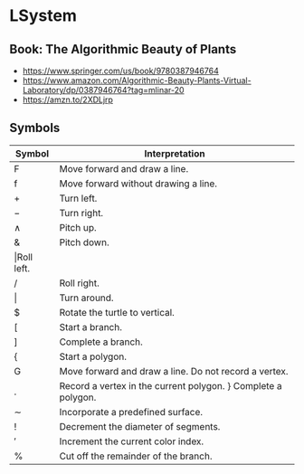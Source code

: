 # LSystem

## Book: The Algorithmic Beauty of Plants

- https://www.springer.com/us/book/9780387946764
- https://www.amazon.com/Algorithmic-Beauty-Plants-Virtual-Laboratory/dp/0387946764?tag=mlinar-20
- https://amzn.to/2XDLjrp

## Symbols

|Symbol|Interpretation|
|---|---|
|F|Move forward and draw a line.|
|f|Move forward without drawing a line.|
|+|Turn left.|
|−|Turn right.|
|∧|Pitch up.|
|&|Pitch down.|
|\|Roll left.|
|/|Roll right.|
|\||Turn around.|
|$|Rotate the turtle to vertical.|
|[|Start a branch.|
|]|Complete a branch.|
|{|Start a polygon.|
|G|Move forward and draw a line. Do not record a vertex.|
|.|Record a vertex in the current polygon. } Complete a polygon.|
|∼|Incorporate a predefined surface.|
|!|Decrement the diameter of segments.|
|′|Increment the current color index.|
|%|Cut off the remainder of the branch.|